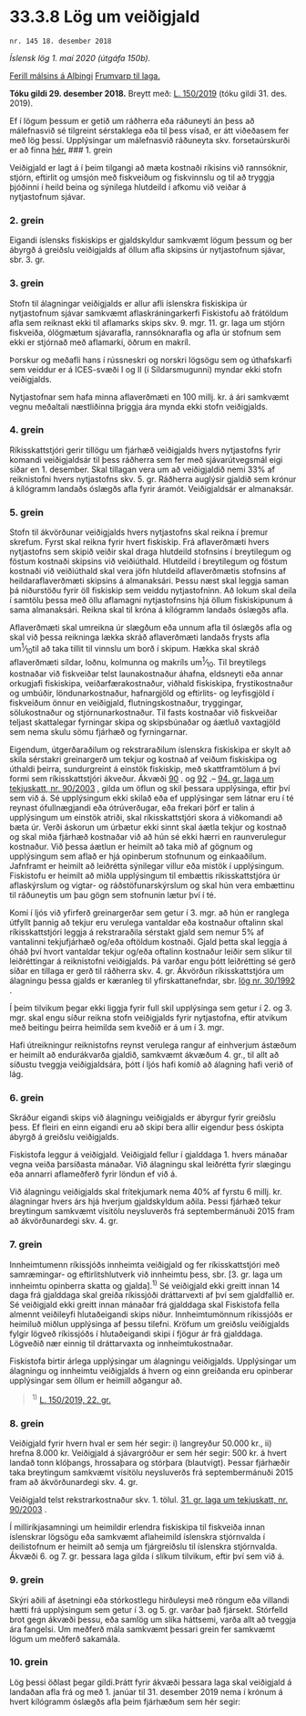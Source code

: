 # 33.3.8 Lög um veiðigjald

`nr. 145 18. desember 2018`

_Íslensk lög 1. maí 2020 (útgáfa 150b)._

[Ferill málsins á Alþingi](https://www.althingi.is/thingstorf/thingmalalistar-eftir-thingum/ferill/?ltg=149&mnr=144)
[Frumvarp til laga.](https://www.althingi.is/altext/149/s/0144.html)

**Tóku gildi 29. desember 2018.**
Breytt með:
[L. 150/2019](https://althingi.is/altext/stjt/2019.150.html) (tóku gildi 31. des. 2019).

Ef í lögum þessum er getið um ráðherra eða ráðuneyti án þess að málefnasvið sé tilgreint sérstaklega eða til þess vísað, er átt viðeðasem fer með lög þessi. Upplýsingar um málefnasvið ráðuneyta skv. forsetaúrskurði er að finna [hér.](2018119.md) ### 1. grein



Veiðigjald er lagt á í þeim tilgangi að mæta kostnaði ríkisins við rannsóknir, stjórn, eftirlit og umsjón með fiskveiðum og fiskvinnslu og til að tryggja þjóðinni í heild beina og sýnilega hlutdeild í afkomu við veiðar á nytjastofnum sjávar.

### 2. grein



Eigandi íslensks fiskiskips er gjaldskyldur samkvæmt lögum þessum og ber ábyrgð á greiðslu veiðigjalds af öllum afla skipsins úr nytjastofnum sjávar, sbr. 3. gr.

### 3. grein



Stofn til álagningar veiðigjalds er allur afli íslenskra fiskiskipa úr nytjastofnum sjávar samkvæmt aflaskráningarkerfi Fiskistofu að frátöldum afla sem reiknast ekki til aflamarks skips skv. 9. mgr. 11. gr. laga um stjórn fiskveiða, ólögmætum sjávarafla, rannsóknarafla og afla úr stofnum sem ekki er stjórnað með aflamarki, öðrum en makríl.

Þorskur og meðafli hans í rússneskri og norskri lögsögu sem og úthafskarfi sem veiddur er á ICES-svæði I og II (í Síldarsmugunni) myndar ekki stofn veiðigjalds.

Nytjastofnar sem hafa minna aflaverðmæti en 100 millj. kr. á ári samkvæmt vegnu meðaltali næstliðinna þriggja ára mynda ekki stofn veiðigjalds.

### 4. grein



Ríkisskattstjóri gerir tillögu um fjárhæð veiðigjalds hvers nytjastofns fyrir komandi veiðigjaldsár til þess ráðherra sem fer með sjávarútvegsmál eigi síðar en 1. desember. Skal tillagan vera um að veiðigjaldið nemi 33% af reiknistofni hvers nytjastofns skv. 5. gr. Ráðherra auglýsir gjaldið sem krónur á kílógramm landaðs óslægðs afla fyrir áramót. Veiðigjaldsár er almanaksár.

### 5. grein



Stofn til ákvörðunar veiðigjalds hvers nytjastofns skal reikna í þremur skrefum. Fyrst skal reikna fyrir hvert fiskiskip. Frá aflaverðmæti hvers nytjastofns sem skipið veiðir skal draga hlutdeild stofnsins í breytilegum og föstum kostnaði skipsins við veiðiúthald. Hlutdeild í breytilegum og föstum kostnaði við veiðiúthald skal vera jöfn hlutdeild aflaverðmætis stofnsins af heildaraflaverðmæti skipsins á almanaksári. Þessu næst skal leggja saman þá niðurstöðu fyrir öll fiskiskip sem veiddu nytjastofninn. Að lokum skal deila í samtölu þessa með öllu aflamagni nytjastofnsins hjá öllum fiskiskipunum á sama almanaksári. Reikna skal til króna á kílógramm landaðs óslægðs afla.

Aflaverðmæti skal umreikna úr slægðum eða unnum afla til óslægðs afla og skal við þessa reikninga lækka skráð aflaverðmæti landaðs frysts afla um<sup>1</sup>&frasl;<sub>10</sub>til að taka tillit til vinnslu um borð í skipum. Hækka skal skráð aflaverðmæti síldar, loðnu, kolmunna og makríls um<sup>1</sup>&frasl;<sub>10</sub>. Til breytilegs kostnaðar við fiskveiðar telst launakostnaður áhafna, eldsneyti eða annar orkugjafi fiskiskipa, veiðarfærakostnaður, viðhald fiskiskipa, frystikostnaður og umbúðir, löndunarkostnaður, hafnargjöld og eftirlits- og leyfisgjöld í fiskveiðum önnur en veiðigjald, flutningskostnaður, tryggingar, sölukostnaður og stjórnunarkostnaður. Til fasts kostnaðar við fiskveiðar teljast skattalegar fyrningar skipa og skipsbúnaðar og áætluð vaxtagjöld sem nema skulu sömu fjárhæð og fyrningarnar.

Eigendum, útgerðaraðilum og rekstraraðilum íslenskra fiskiskipa er skylt að skila sérstakri greinargerð um tekjur og kostnað af veiðum fiskiskipa og úthaldi þeirra, sundurgreint á einstök fiskiskip, með skattframtölum á því formi sem ríkisskattstjóri ákveður. Ákvæði [90](2003090.md#G90) . og [92](2003090.md#G92) .– [94. gr. laga um tekjuskatt, nr. 90/2003](2003090.md#G94) , gilda um öflun og skil þessara upplýsinga, eftir því sem við á. Sé upplýsingum ekki skilað eða ef upplýsingar sem látnar eru í té reynast ófullnægjandi eða ótrúverðugar, eða frekari þörf er talin á upplýsingum um einstök atriði, skal ríkisskattstjóri skora á viðkomandi að bæta úr. Verði áskorun um úrbætur ekki sinnt skal áætla tekjur og kostnað og skal miða fjárhæð kostnaðar við að hún sé ekki hærri en raunverulegur kostnaður. Við þessa áætlun er heimilt að taka mið af gögnum og upplýsingum sem aflað er hjá opinberum stofnunum og einkaaðilum. Jafnframt er heimilt að leiðrétta sýnilegar villur eða mistök í upplýsingum. Fiskistofu er heimilt að miðla upplýsingum til embættis ríkisskattstjóra úr aflaskýrslum og vigtar- og ráðstöfunarskýrslum og skal hún vera embættinu til ráðuneytis um þau gögn sem stofnunin lætur því í té.

Komi í ljós við yfirferð greinargerðar sem getur í 3. mgr. að hún er ranglega útfyllt þannig að tekjur eru verulega vantaldar eða kostnaður oftalinn skal ríkisskattstjóri leggja á rekstraraðila sérstakt gjald sem nemur 5% af vantalinni tekjufjárhæð og/eða oftöldum kostnaði. Gjald þetta skal leggja á óháð því hvort vantaldar tekjur og/eða oftalinn kostnaður leiðir sem slíkur til leiðréttingar á reiknistofni veiðigjalds. Þá varðar engu þótt leiðrétting sé gerð síðar en tillaga er gerð til ráðherra skv. 4. gr. Ákvörðun ríkisskattstjóra um álagningu þessa gjalds er kæranleg til yfirskattanefndar, sbr. [lög nr. 30/1992](1992030.md) .

Í þeim tilvikum þegar ekki liggja fyrir full skil upplýsinga sem getur í 2. og 3. mgr. skal engu síður reikna stofn veiðigjalds fyrir nytjastofna, eftir atvikum með beitingu þeirra heimilda sem kveðið er á um í 3. mgr.

Hafi útreikningur reiknistofns reynst verulega rangur af einhverjum ástæðum er heimilt að endurákvarða gjaldið, samkvæmt ákvæðum 4. gr., til allt að síðustu tveggja veiðigjaldsára, þótt í ljós hafi komið að álagning hafi verið of lág.

### 6. grein



Skráður eigandi skips við álagningu veiðigjalds er ábyrgur fyrir greiðslu þess. Ef fleiri en einn eigandi eru að skipi bera allir eigendur þess óskipta ábyrgð á greiðslu veiðigjalds.

Fiskistofa leggur á veiðigjald. Veiðigjald fellur í gjalddaga 1. hvers mánaðar vegna veiða þarsíðasta mánaðar. Við álagningu skal leiðrétta fyrir slægingu eða annarri aflameðferð fyrir löndun ef við á.

Við álagningu veiðigjalds skal frítekjumark nema 40% af fyrstu 6 millj. kr. álagningar hvers árs hjá hverjum gjaldskyldum aðila. Þessi fjárhæð tekur breytingum samkvæmt vísitölu neysluverðs frá septembermánuði 2015 fram að ákvörðunardegi skv. 4. gr.

### 7. grein



Innheimtumenn ríkissjóðs innheimta veiðigjald og fer ríkisskattstjóri með samræmingar- og eftirlitshlutverk við innheimtu þess, sbr. [3. gr. laga um innheimtu opinberra skatta og gjalda].<sup>1)</sup> Sé veiðigjald ekki greitt innan 14 daga frá gjalddaga skal greiða ríkissjóði dráttarvexti af því sem gjaldfallið er. Sé veiðigjald ekki greitt innan mánaðar frá gjalddaga skal Fiskistofa fella almennt veiðileyfi hlutaðeigandi skips niður. Innheimtumönnum ríkissjóðs er heimiluð miðlun upplýsinga af þessu tilefni. Kröfum um greiðslu veiðigjalds fylgir lögveð ríkissjóðs í hlutaðeigandi skipi í fjögur ár frá gjalddaga. Lögveðið nær einnig til dráttarvaxta og innheimtukostnaðar.

Fiskistofa birtir árlega upplýsingar um álagningu veiðigjalds. Upplýsingar um álagningu og innheimtu veiðigjalds á hvern og einn greiðanda eru opinberar upplýsingar sem öllum er heimill aðgangur að.

> <sup>1)</sup> [L. 150/2019, 22. gr.](https://althingi.is/altext/stjt/2019.150.html#G22)

### 8. grein



Veiðigjald fyrir hvern hval er sem hér segir: i) langreyður 50.000 kr., ii) hrefna 8.000 kr. Veiðigjald á sjávargróður er sem hér segir: 500 kr. á hvert landað tonn klóþangs, hrossaþara og stórþara (blautvigt). Þessar fjárhæðir taka breytingum samkvæmt vísitölu neysluverðs frá septembermánuði 2015 fram að ákvörðunardegi skv. 4. gr.

Veiðigjald telst rekstrarkostnaður skv. 1. tölul. [31. gr. laga um tekjuskatt, nr. 90/2003](2003090.md#G31) .

Í milliríkjasamningi um heimildir erlendra fiskiskipa til fiskveiða innan íslenskrar lögsögu eða samkvæmt aflaheimild íslenskra stjórnvalda í deilistofnum er heimilt að semja um fjárgreiðslu til íslenskra stjórnvalda. Ákvæði 6. og 7. gr. þessara laga gilda í slíkum tilvikum, eftir því sem við á.

### 9. grein



Skýri aðili af ásetningi eða stórkostlegu hirðuleysi með röngum eða villandi hætti frá upplýsingum sem getur í 3. og 5. gr. varðar það fjársekt. Stórfelld brot gegn ákvæði þessu, eða samlög um slíka háttsemi, varða allt að tveggja ára fangelsi. Um meðferð mála samkvæmt þessari grein fer samkvæmt lögum um meðferð sakamála.

### 10. grein



Lög þessi öðlast þegar gildi.Þrátt fyrir ákvæði þessara laga skal veiðigjald á landaðan afla frá og með 1. janúar til 31. desember 2019 nema í krónum á hvert kílógramm óslægðs afla þeim fjárhæðum sem hér segir:
